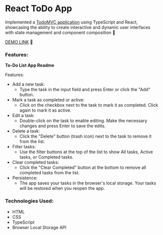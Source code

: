 # React ToDo App

Implemented a [TodoMVC application](https://todomvc.com/) using TypeScript and React, showcasing the ability to create interactive and dynamic user interfaces with state management and component composition 🚀

[DEMO LINK](https://ukrainiane-panda.github.io/TodoApp__-react-/) 🌟

### Features:
**To-Do List App Readme**

Features:
- Add a new task:
  - Type the task in the input field and press Enter or click the "Add" button.
- Mark a task as completed or active:
  - Click on the checkbox next to the task to mark it as completed. Click again to mark it as active.
- Edit a task:
  - Double-click on the task to enable editing. Make the necessary changes and press Enter to save the edits.
- Delete a task:
  - Click the "Delete" button (trash icon) next to the task to remove it from the list.
- Filter tasks:
  - Use the filter buttons at the top of the list to show All tasks, Active tasks, or Completed tasks.
- Clear completed tasks:
  - Click the "Clear Completed" button at the bottom to remove all completed tasks from the list.
- Persistence:
  - The app saves your tasks in the browser's local storage. Your tasks will be restored when you reopen the app.

### Technologies Used:
- HTML
- CSS
- TypeScript
- Browser Local Storage API

